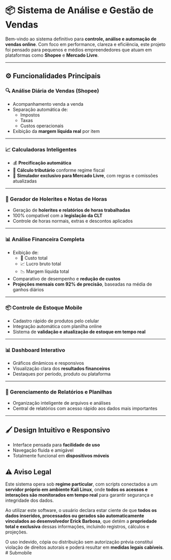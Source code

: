 # 📦 Sistema de Análise e Gestão de Vendas

Bem-vindo ao sistema definitivo para **controle, análise e automação de vendas online**. Com foco em performance, clareza e eficiência, este projeto foi pensado para pequenos e médios empreendedores que atuam em plataformas como **Shopee** e **Mercado Livre**.

---

## ⚙️ Funcionalidades Principais

### 🔍 Análise Diária de Vendas (Shopee)
- Acompanhamento venda a venda
- Separação automática de:
  - Impostos
  - Taxas
  - Custos operacionais
- Exibição da **margem líquida real** por item

---

### 📈 Calculadoras Inteligentes
- 💰 **Precificação automática**
- 🧾 **Cálculo tributário** conforme regime fiscal
- 🛒 **Simulador exclusivo para Mercado Livre**, com regras e comissões atualizadas

---

### 🧾 Gerador de Holerites e Notas de Horas
- Geração de **holerites e relatórios de horas trabalhadas**
- 100% compatível com a **legislação da CLT**
- Controle de horas normais, extras e descontos aplicados

---

### 📊 Análise Financeira Completa
- Exibição de:
  - 💸 Custo total
  - 📈 Lucro bruto total
  - 📉 Margem líquida total
- Comparativo de desempenho e **redução de custos**
- **Projeções mensais com 92% de precisão**, baseadas na média de ganhos diários

---

### 📦 Controle de Estoque Mobile
- Cadastro rápido de produtos pelo celular
- Integração automática com planilha online
- Sistema de **validação e atualização de estoque em tempo real**

---

### 📊 Dashboard Interativo
- Gráficos dinâmicos e responsivos
- Visualização clara dos **resultados financeiros**
- Destaques por período, produto ou plataforma

---

### 📁 Gerenciamento de Relatórios e Planilhas
- Organização inteligente de arquivos e análises
- Central de relatórios com acesso rápido aos dados mais importantes

---

## 🖌️ Design Intuitivo e Responsivo
- Interface pensada para **facilidade de uso**
- Navegação fluida e amigável
- Totalmente funcional em **dispositivos móveis**


## ⚠️ Aviso Legal

Este sistema opera sob **regime particular**, com scripts conectados a um **servidor próprio em ambiente Kali Linux**, onde **todos os acessos e interações são monitorados em tempo real** para garantir segurança e integridade dos dados.

Ao utilizar este software, o usuário declara estar ciente de que **todos os dados inseridos, processados ou gerados são automaticamente vinculados ao desenvolvedor Erick Barbosa**, que detém a **propriedade total e exclusiva** dessas informações, incluindo registros, cálculos e projeções.

O uso indevido, cópia ou distribuição sem autorização prévia constitui violação de direitos autorais e poderá resultar em **medidas legais cabíveis**.
#   S u b m o b i l e  
 